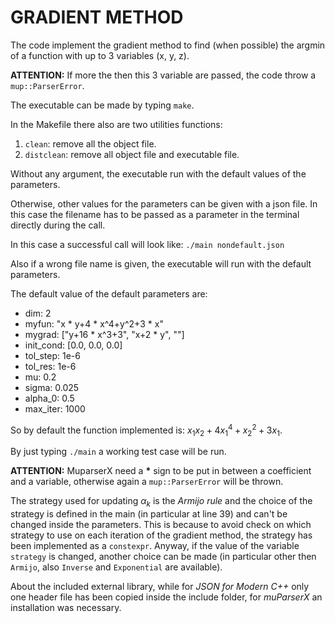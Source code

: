 # GRADIENT METHOD

The code implement the gradient method to find (when possible) the argmin of a function with up to 3 variables (x, y, z).

**ATTENTION:** If more the then this 3 variable are passed, the code throw a `mup::ParserError`.

The executable can be made by typing `make`.

In the Makefile there also are two utilities functions:
1. `clean`: remove all the object file.
2. `distclean`: remove all object file and executable file.

Without any argument, the executable run with the default values of the parameters.

Otherwise, other values for the parameters can be given with a json file.
In this case the filename has to be passed as a parameter in the terminal directly during the call.

In this case a successful call will look like: `./main nondefault.json`

Also if a wrong file name is given, the executable will run with the default parameters.

The default value of the default parameters are:
- dim: 2
- myfun: "x * y+4 * x^4+y^2+3 * x"
- mygrad: ["y+16 * x^3+3", "x+2 * y", ""]
- init_cond: [0.0, 0.0, 0.0]
- tol_step: 1e-6
- tol_res: 1e-6
- mu: 0.2
- sigma: 0.025
- alpha_0: 0.5
- max_iter: 1000

So by default the function implemented is: $x_1x_2+4x_1^4+x_2^2+3x_1$.

By just typing `./main` a working test case will be run.

**ATTENTION:** MuparserX need a __*__ sign to be put in between a coefficient and a variable, otherwise again a `mup::ParserError` will be thrown.

The strategy used for updating $\alpha_k$ is the *Armijo rule* and the choice of the strategy is defined in the main (in particular at line 39) and can't be changed inside the parameters. This is because to avoid check on which strategy to use on each iteration of the gradient method, the strategy has been implemented as a `constexpr`. Anyway, if the value of the variable `strategy` is changed, another choice can be made (in particular other then `Armijo`, also `Inverse` and `Exponential` are available).

About the included external library, while for *JSON for Modern C++* only one header file has been copied inside the include folder, for *muParserX* an installation was necessary.